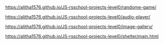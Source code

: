 https://alitha1576.github.io/JS-rsschool-projects-level0/randome-game/

https://alitha1576.github.io/JS-rsschool-projects-level0/audio-player/

https://alitha1576.github.io/JS-rsschool-projects-level0/image-gallery/

https://alitha1576.github.io/JS-rsschool-projects-level0/shelter/main.html
